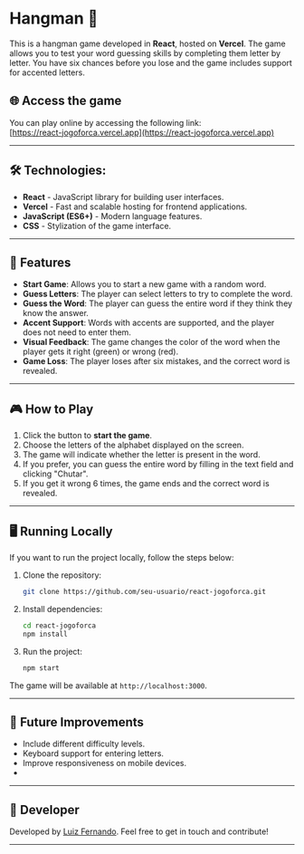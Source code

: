 # Hangman 🎯

This is a hangman game developed in **React**, hosted on **Vercel**. The game allows you to test your word guessing skills by completing them letter by letter. You have six chances before you lose and the game includes support for accented letters.

## 🌐 Access the game

You can play online by accessing the following link:  
[https://react-jogoforca.vercel.app](https://react-jogoforca.vercel.app)

---

  ## 🛠️ Technologies:

- **React** - JavaScript library for building user interfaces.
- **Vercel** - Fast and scalable hosting for frontend applications.
- **JavaScript (ES6+)** - Modern language features.
- **CSS** - Stylization of the game interface.

---

## 🚀 Features
- **Start Game**: Allows you to start a new game with a random word.
- **Guess Letters**: The player can select letters to try to complete the word.
- **Guess the Word**: The player can guess the entire word if they think they know the answer.
- **Accent Support**: Words with accents are supported, and the player does not need to enter them.
- **Visual Feedback**: The game changes the color of the word when the player gets it right (green) or wrong (red).
- **Game Loss**: The player loses after six mistakes, and the correct word is revealed.

---

## 🎮 How to Play

1. Click the button to **start the game**.
2. Choose the letters of the alphabet displayed on the screen.
3. The game will indicate whether the letter is present in the word.
4. If you prefer, you can guess the entire word by filling in the text field and clicking "Chutar".
5. If you get it wrong 6 times, the game ends and the correct word is revealed.

---

## 🖥️ Running Locally

If you want to run the project locally, follow the steps below:

1. Clone the repository:

    ```bash
    git clone https://github.com/seu-usuario/react-jogoforca.git
    ```

2. Install dependencies:

    ```bash
    cd react-jogoforca
    npm install
    ```

3. Run the project:

    ```bash
    npm start
    ```

The game will be available at `http://localhost:3000`.

---

## 📝 Future Improvements

- Include different difficulty levels.
- Keyboard support for entering letters.
- Improve responsiveness on mobile devices.
- 
---

## 👤 Developer

Developed by [Luiz Fernando](https://github.com/luizfernando2644). Feel free to get in touch and contribute!

---
